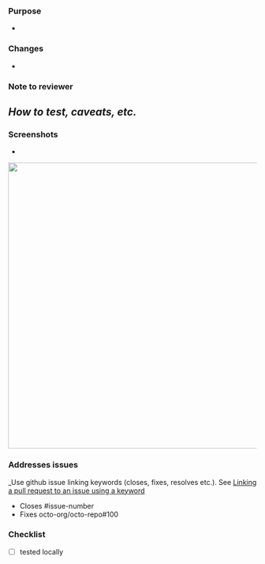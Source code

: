 ### Purpose
-

### Changes
-

### Note to reviewer 
_How to test, caveats, etc._ 
-

### Screenshots
-
<img width="579" alt="" src="https://miro.medium.com/max/720/0*LqBi2dONH28oTKVX.png">

### Addresses issues
_Use github issue linking keywords (closes, fixes, resolves etc.). See [Linking a pull request to an issue using a keyword](https://docs.github.com/en/issues/tracking-your-work-with-issues/linking-a-pull-request-to-an-issue#linking-a-pull-request-to-an-issue-using-a-keyword)
- Closes #issue-number
- Fixes octo-org/octo-repo#100

### Checklist
- [ ] tested locally
